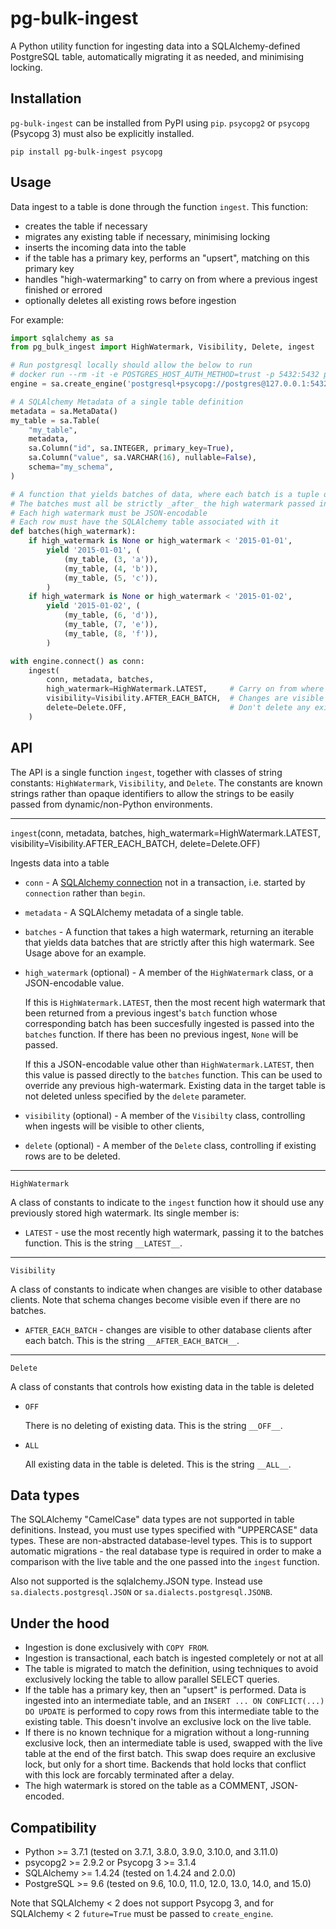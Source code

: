 # pg-bulk-ingest

A Python utility function for ingesting data into a SQLAlchemy-defined PostgreSQL table, automatically migrating it as needed, and minimising locking.


## Installation

`pg-bulk-ingest` can be installed from  PyPI using `pip`. `psycopg2` or `psycopg` (Psycopg 3) must also be explicitly installed.

```
pip install pg-bulk-ingest psycopg
```


## Usage

Data ingest to a table is done through the function `ingest`. This function:

- creates the table if necessary
- migrates any existing table if necessary, minimising locking
- inserts the incoming data into the table
- if the table has a primary key, performs an "upsert", matching on this primary key
- handles "high-watermarking" to carry on from where a previous ingest finished or errored
- optionally deletes all existing rows before ingestion

For example:

```python
import sqlalchemy as sa
from pg_bulk_ingest import HighWatermark, Visibility, Delete, ingest

# Run postgresql locally should allow the below to run
# docker run --rm -it -e POSTGRES_HOST_AUTH_METHOD=trust -p 5432:5432 postgres
engine = sa.create_engine('postgresql+psycopg://postgres@127.0.0.1:5432/')

# A SQLAlchemy Metadata of a single table definition
metadata = sa.MetaData()
my_table = sa.Table(
    "my_table",
    metadata,
    sa.Column("id", sa.INTEGER, primary_key=True),
    sa.Column("value", sa.VARCHAR(16), nullable=False),
    schema="my_schema",
)

# A function that yields batches of data, where each batch is a tuple of of (high watermark, data rows).
# The batches must all be strictly _after_ the high watermark passed into the function
# Each high watermark must be JSON-encodable
# Each row must have the SQLAlchemy table associated with it
def batches(high_watermark):
    if high_watermark is None or high_watermark < '2015-01-01',
        yield '2015-01-01', (
            (my_table, (3, 'a')),
            (my_table, (4, 'b')),
            (my_table, (5, 'c')),
        )
    if high_watermark is None or high_watermark < '2015-01-02',
        yield '2015-01-02', (
            (my_table, (6, 'd')),
            (my_table, (7, 'e')),
            (my_table, (8, 'f')),
        )

with engine.connect() as conn:
    ingest(
        conn, metadata, batches,
        high_watermark=HighWatermark.LATEST,     # Carry on from where left off
        visibility=Visibility.AFTER_EACH_BATCH,  # Changes are visible after each batch
        delete=Delete.OFF,                       # Don't delete any existing rows
    )
```


## API

The API is a single function `ingest`, together with classes of string constants: `HighWatermark`, `Visibility`, and `Delete`. The constants are known strings rather than opaque identifiers to allow the strings to be easily passed from dynamic/non-Python environments.

---

`ingest`(conn, metadata, batches, high_watermark=HighWatermark.LATEST, visibility=Visibility.AFTER_EACH_BATCH, delete=Delete.OFF)

Ingests data into a table

- `conn` - A [SQLAlchemy connection](https://docs.sqlalchemy.org/en/20/core/connections.html#sqlalchemy.engine.Connection) not in a transaction, i.e. started by `connection` rather than `begin`.

- `metadata` - A SQLAlchemy metadata of a single table.

- `batches` - A function that takes a high watermark, returning an iterable that yields data batches that are strictly after this high watermark. See Usage above for an example.

- `high_watermark` (optional) - A member of the `HighWatermark` class, or a JSON-encodable value.

    If this is `HighWatermark.LATEST`, then the most recent high watermark that been returned from a previous ingest's `batch` function whose corresponding batch has been succesfully ingested is passed into the `batches` function. If there has been no previous ingest, `None` will be passed.

    If this a JSON-encodable value other than `HighWatermark.LATEST`, then this value is passed directly to the `batches` function. This can be used to override any previous high-watermark. Existing data in the target table is not deleted unless specified by the `delete` parameter.

- `visibility` (optional) - A member of the `Visibilty` class, controlling when ingests will be visible to other clients, 

- `delete` (optional) - A member of the `Delete` class, controlling if existing rows are to be deleted.

---

`HighWatermark`

A class of constants to indicate to the `ingest` function how it should use any previously stored high watermark. Its single member is:

- `LATEST` - use the most recently high watermark, passing it to the batches function. This is the string `__LATEST__`.

---

`Visibility`

A class of constants to indicate when changes are visible to other database clients. Note that schema changes become visible even if there are no batches.

- `AFTER_EACH_BATCH` - changes are visible to other database clients after each batch. This is the string `__AFTER_EACH_BATCH__`.

---

`Delete`

A class of constants that controls how existing data in the table is deleted

- `OFF`

   There is no deleting of existing data. This is the string `__OFF__`.

- `ALL`

   All existing data in the table is deleted. This is the string `__ALL__`.


## Data types

The SQLAlchemy "CamelCase" data types are not supported in table definitions. Instead, you must use types specified with "UPPERCASE" data types. These are non-abstracted database-level types. This is to support automatic migrations - the real database type is required in order to make a comparison with the live table and the one passed into the `ingest` function.

Also not supported is the sqlalchemy.JSON type. Instead use `sa.dialects.postgresql.JSON` or `sa.dialects.postgresql.JSONB`.


## Under the hood

- Ingestion is done exclusively with `COPY FROM`.
- Ingestion is transactional, each batch is ingested completely or not at all
- The table is migrated to match the definition, using techniques to avoid exclusively locking the table to allow parallel SELECT queries.
- If the table has a primary key, then an "upsert" is performed. Data is ingested into an intermediate table, and an `INSERT ... ON CONFLICT(...) DO UPDATE` is performed to copy rows from this intermediate table to the existing table. This doesn't involve an exclusive lock on the live table.
- If there is no known technique for a migration without a long-running exclusive lock, then an intermediate table is used, swapped with the live table at the end of the first batch. This swap does require an exclusive lock, but only for a short time. Backends that hold locks that conflict with this lock are forcably terminated after a delay.
- The high watermark is stored on the table as a COMMENT, JSON-encoded.


## Compatibility

- Python >= 3.7.1 (tested on 3.7.1, 3.8.0, 3.9.0, 3.10.0, and 3.11.0)
- psycopg2 >= 2.9.2 or Psycopg 3 >= 3.1.4
- SQLAlchemy >= 1.4.24 (tested on 1.4.24 and 2.0.0)
- PostgreSQL >= 9.6 (tested on 9.6, 10.0, 11.0, 12.0, 13.0, 14.0, and 15.0)

Note that SQLAlchemy < 2 does not support Psycopg 3, and for SQLAlchemy < 2 `future=True` must be passed to `create_engine`.
